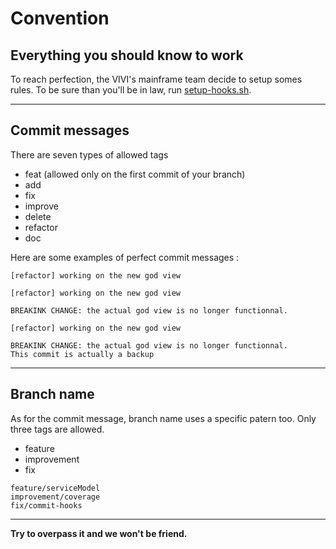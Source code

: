 # Convention

##  Everything you should know to work
To reach perfection, the VIVI's mainframe team decide to setup somes rules.
To be sure than you'll be in law, run [setup-hooks.sh](setup-hooks.sh).

---
## Commit messages
There are seven types of allowed tags
* feat (allowed only on the first commit of your branch)
* add
* fix
* improve
* delete
* refactor
* doc

Here are some examples of perfect commit messages :
```
[refactor] working on the new god view
```
```
[refactor] working on the new god view

BREAKINK CHANGE: the actual god view is no longer functionnal.
```
```
[refactor] working on the new god view

BREAKINK CHANGE: the actual god view is no longer functionnal.
This commit is actually a backup
```

---
## Branch name
As for the commit message, branch name uses a specific patern too.
Only three tags are allowed.
* feature
* improvement
* fix

```
feature/serviceModel
improvement/coverage
fix/commit-hooks
```

---
**Try to overpass it and we won't be friend.**
